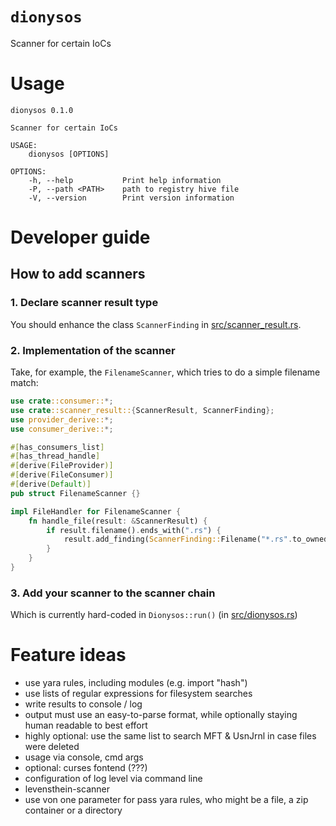 # `dionysos`
Scanner for certain IoCs

# Usage
```
dionysos 0.1.0

Scanner for certain IoCs

USAGE:
    dionysos [OPTIONS]

OPTIONS:
    -h, --help           Print help information
    -P, --path <PATH>    path to registry hive file
    -V, --version        Print version information
```

# Developer guide

## How to add scanners

### 1. Declare scanner result type

You should enhance the class `ScannerFinding` in [src/scanner_result.rs](src/scanner_result.rs).

### 2. Implementation of the scanner

Take, for example, the `FilenameScanner`, which tries to do a simple filename match:

```rust
use crate::consumer::*;
use crate::scanner_result::{ScannerResult, ScannerFinding};
use provider_derive::*;
use consumer_derive::*;

#[has_consumers_list]
#[has_thread_handle]
#[derive(FileProvider)]
#[derive(FileConsumer)]
#[derive(Default)]
pub struct FilenameScanner {}

impl FileHandler for FilenameScanner {
    fn handle_file(result: &ScannerResult) {
        if result.filename().ends_with(".rs") {
            result.add_finding(ScannerFinding::Filename("*.rs".to_owned()));
        }        
    }
}
```

### 3. Add your scanner to the scanner chain

Which is currently hard-coded in `Dionysos::run()` (in [src/dionysos.rs](src/dionysis.rs))

# Feature ideas

- use yara rules, including modules (e.g. import "hash")
- use lists of regular expressions for filesystem searches
- write results to console / log
- output must use an easy-to-parse format, while optionally staying human readable to best effort
- highly optional: use the same list to search MFT & UsnJrnl in case files were deleted
- usage via console, cmd args
- optional: curses fontend (???)
- configuration of log level via command line
- levensthein-scanner
- use von one parameter for pass yara rules, who might be a file, a zip container or a directory
